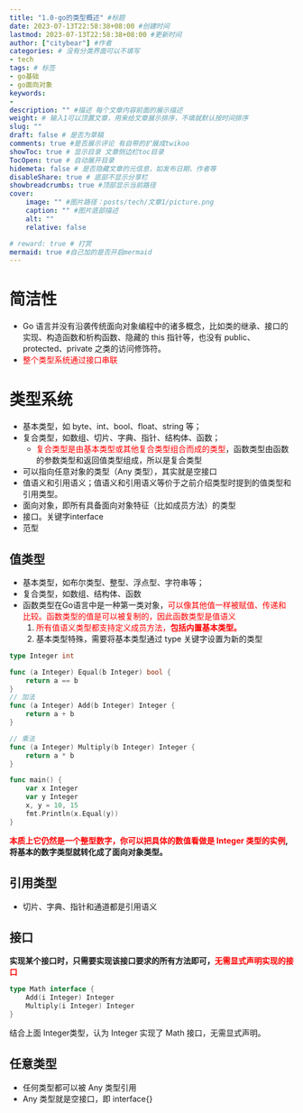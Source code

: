 ```yaml
---
title: "1.0-go的类型概述" #标题
date: 2023-07-13T22:58:38+08:00 #创建时间
lastmod: 2023-07-13T22:58:38+08:00 #更新时间
author: ["citybear"] #作者
categories: # 没有分类界面可以不填写
- tech
tags: # 标签
- go基础
- go面向对象
keywords: 
- 
description: "" #描述 每个文章内容前面的展示描述
weight: # 输入1可以顶置文章，用来给文章展示排序，不填就默认按时间排序
slug: ""
draft: false # 是否为草稿
comments: true #是否展示评论 有自带的扩展成twikoo
showToc: true # 显示目录 文章侧边栏toc目录
TocOpen: true # 自动展开目录
hidemeta: false # 是否隐藏文章的元信息，如发布日期、作者等
disableShare: true # 底部不显示分享栏
showbreadcrumbs: true #顶部显示当前路径
cover:
    image: "" #图片路径：posts/tech/文章1/picture.png
    caption: "" #图片底部描述
    alt: ""
    relative: false

# reward: true # 打赏
mermaid: true #自己加的是否开启mermaid
---
```


# 简洁性

- Go 语言并没有沿袭传统面向对象编程中的诸多概念，比如类的继承、接口的实现、构造函数和析构函数、隐藏的 this 指针等，也没有 public、protected、private 之类的访问修饰符。
- <font color="red">整个类型系统通过接口串联</font>

# 类型系统
- 基本类型，如 byte、int、bool、float、string 等；
- 复合类型，如数组、切片、字典、指针、结构体、函数；
  - <font color="red">复合类型是由基本类型或其他复合类型组合而成的类型</font>，函数类型由函数的参数类型和返回值类型组成，所以是复合类型
- 可以指向任意对象的类型（Any 类型），其实就是空接口
- 值语义和引用语义；值语义和引用语义等价于之前介绍类型时提到的值类型和引用类型。
- 面向对象，即所有具备面向对象特征（比如成员方法）的类型
- 接口。关键字interface
- 范型

## 值类型
- 基本类型，如布尔类型、整型、浮点型、字符串等；
- 复合类型，如数组、结构体、函数
- 函数类型在Go语言中是一种第一类对象，<font color="red">可以像其他值一样被赋值、传递和比较。函数类型的值是可以被复制的，因此函数类型是值语义</font>
  1. <font color="red">所有值语义类型都支持定义成员方法，**包括内置基本类型。**</font>
  2. 基本类型特殊，需要将基本类型通过 type 关键字设置为新的类型
``` go
type Integer int

func (a Integer) Equal(b Integer) bool {
    return a == b
}
// 加法
func (a Integer) Add(b Integer) Integer {
    return a + b
}

// 乘法
func (a Integer) Multiply(b Integer) Integer {
    return a * b
}

func main() {
    var x Integer
    var y Integer
    x, y = 10, 15
    fmt.Println(x.Equal(y))
}
```
**<font color="red">本质上它仍然是一个整型数字，你可以把具体的数值看做是 Integer 类型的实例</font>,将基本的数字类型就转化成了面向对象类型。**

## 引用类型
- 切片、字典、指针和通道都是引用语义

## 接口
**实现某个接口时，只需要实现该接口要求的所有方法即可，<font color="red">无需显式声明实现的接口</font>**
``` go
type Math interface {
    Add(i Integer) Integer
    Multiply(i Integer) Integer
}
```
结合上面 Integer类型，认为 Integer 实现了 Math 接口，无需显式声明。

## 任意类型
- 任何类型都可以被 Any 类型引用
- Any 类型就是空接口，即 interface{}